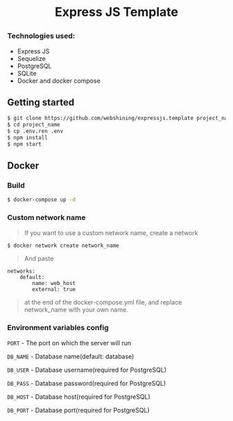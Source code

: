 # <p align="center">Express JS Template</p>
### Technologies used:
* Express JS
* Sequelize
* PostgreSQL
* SQLite
* Docker and docker compose

## Getting started
```bash
$ git clone https://github.com/webshining/expressjs.template project_name
$ cd project_name
$ cp .env.ren .env
$ npm install
$ npm start
```
## Docker
### Build
```bash
$ docker-compose up -d
```
### Custom network name
>If you want to use a custom network name, create a network

```bash
$ docker network create network_name
```

>And paste 
```
networks:
    default:
        name: web_host
        external: true
```
>at the end of the docker-compose.yml file, and replace network_name with your own name. 
### Environment variables config
`PORT` - The port on which the server will run

`DB_NAME` - Database name(default: database)

`DB_USER` - Database username(required for PostgreSQL)

`DB_PASS` - Database password(required for PostgreSQL)

`DB_HOST` - Database host(required for PostgreSQL)

`DB_PORT` - Database port(required for PostgreSQL)